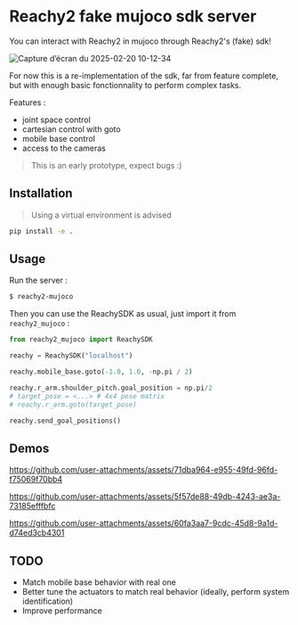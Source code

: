 # Reachy2 fake mujoco sdk server

You can interact with Reachy2 in mujoco through Reachy2's (fake) sdk! 

![Capture d’écran du 2025-02-20 10-12-34](https://github.com/user-attachments/assets/d363d60a-0881-483e-8240-3dab9250eee8)


For now this is a re-implementation of the sdk, far from feature complete, but with enough basic fonctionnality to perform complex tasks.

Features :
- joint space control
- cartesian control with goto 
- mobile base control
- access to the cameras

> This is an early prototype, expect bugs :)

## Installation

> Using a virtual environment is advised

```bash
pip install -e .
```

## Usage

Run the server :

```bash
$ reachy2-mujoco
```

Then you can use the ReachySDK as usual, just import it from `reachy2_mujoco` :

```python
from reachy2_mujoco import ReachySDK

reachy = ReachySDK("localhost")

reachy.mobile_base.goto(-1.0, 1.0, -np.pi / 2)

reachy.r_arm.shoulder_pitch.goal_position = np.pi/2
# target_pose = <...> # 4x4 pose matrix
# reachy.r_arm.goto(target_pose)

reachy.send_goal_positions()
```

## Demos

https://github.com/user-attachments/assets/71dba964-e955-49fd-96fd-f75069f70bb4

https://github.com/user-attachments/assets/5f57de88-49db-4243-ae3a-73185efffbfc

https://github.com/user-attachments/assets/60fa3aa7-9cdc-45d8-9a1d-d74ed3cb4301



## TODO
- Match mobile base behavior with real one
- Better tune the actuators to match real behavior (ideally, perform system identification)
- Improve performance
